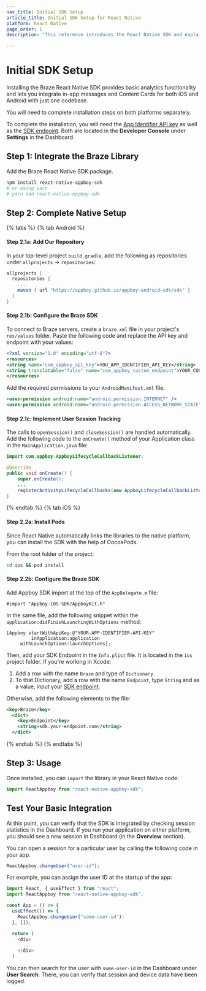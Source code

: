 ```yaml
---
nav_title: Initial SDK Setup
article_title: Initial SDK Setup for React Native
platform: React Native
page_order: 1
description: "This reference introduces the React Native SDK and explains how to integrate it natively on Android and iOS."

---
```


# Initial SDK Setup

Installing the Braze React Native SDK provides basic analytics functionality and lets you integrate in-app messages and Content Cards for both iOS and Android with just one codebase.

You will need to complete installation steps on both platforms separately.

To complete the installation, you will need the [App Identifier API key]({{site.baseurl}}/api/api_key/#the-app-identifier-api-key) as well as the [SDK endpoint]({{site.baseurl}}/api/basics/#endpoints). Both are located in the **Developer Console** under **Settings** in the Dashboard.

## Step 1: Integrate the Braze Library

Add the Braze React Native SDK package.

```bash
npm install react-native-appboy-sdk
# or using yarn
# yarn add react-native-appboy-sdk
```

## Step 2: Complete Native Setup

{% tabs %}
{% tab Android %}

#### Step 2.1a: Add Our Repository

In your top-level project `build.gradle`, add the following as repositories under `allprojects` -> `repositories`:

```gradle
allprojects {
  repositories {
    ...
    maven { url "https://appboy.github.io/appboy-android-sdk/sdk" }
  }
}
```

#### Step 2.1b: Configure the Braze SDK

To connect to Braze servers, create a `braze.xml` file in your project's `res/values` folder. Paste the following code and replace the API key and endpoint with your values:

```xml
<?xml version="1.0" encoding="utf-8"?>
<resources>
<string name="com_appboy_api_key">YOU_APP_IDENTIFIER_API_KEY</string>
<string translatable="false" name="com_appboy_custom_endpoint">YOUR_CUSTOM_ENDPOINT_OR_CLUSTER</string>
</resources>
```

Add the required permissions to your `AndroidManifest.xml` file:

```xml
<uses-permission android:name="android.permission.INTERNET" />
<uses-permission android:name="android.permission.ACCESS_NETWORK_STATE" />
```

#### Step 2.1c: Implement User Session Tracking

The calls to `openSession()` and `closeSession()` are handled automatically.
Add the following code to the `onCreate()` method of your Application class in the `MainApplication.java` file:

```java
import com.appboy.AppboyLifecycleCallbackListener;

@Override
public void onCreate() {
    super.onCreate();
    ...
    registerActivityLifecycleCallbacks(new AppboyLifecycleCallbackListener());
}
```
{% endtab %}
{% tab iOS %}

#### Step 2.2a: Install Pods

Since React Native automatically links the libraries to the native platform, you can install the SDK with the help of CocoaPods.

From the root folder of the project:

```bash
cd ios && pod install
```

#### Step 2.2b: Configure the Braze SDK


Add Appboy SDK import at the top of the `AppDelegate.m` file:
```objc
#import "Appboy-iOS-SDK/AppboyKit.h"
```

In the same file, add the following snippet within the `application:didFinishLaunchingWithOptions` method:

```objc
[Appboy startWithApiKey:@"YOUR-APP-IDENTIFIER-API-KEY"
         inApplication:application
     withLaunchOptions:launchOptions];
```

Then, add your SDK Endpoint in the `Info.plist` file. It is located in the `ios` project folder. If you're working in Xcode:

1. Add a row with the name `Braze` and type of `Dictionary`.
2. To that Dictionary, add a row with the name `Endpoint`, type `String` and as a value, input your [SDK endpoint]({{site.baseurl}}/api/basics/#endpoints). 

Otherwise, add the following elements to the file:

```xml
<key>Braze</key>
  <dict>
    <key>Endpoint</key>
    <string>sdk.your-endpoint.com</string>
  </dict>
```

{% endtab %}
{% endtabs %}

## Step 3: Usage

Once installed, you can `import` the library in your React Native code:

```javascript
import ReactAppboy from "react-native-appboy-sdk";
```

## Test Your Basic Integration

At this point, you can verify that the SDK is integrated by checking session statistics in the Dashboard. If you run your application on either platform, you should see a new session in Dashboard (in the **Overview** section).

You can open a session for a particular user by calling the following code in your app.

```javascript
ReactAppboy.changeUser("user-id");
```

For example, you can assign the user ID at the startup of the app:

```javascript
import React, { useEffect } from "react";
import ReactAppboy from "react-native-appboy-sdk";

const App = () => {
  useEffect(() => {
    ReactAppboy.changeUser("some-user-id");
  }, []);

  return (
    <div>
      ...
    </div>
  )
```

You can then search for the user with `some-user-id` in the Dashboard under **User Search**. There, you can verify that session and device data have been logged.


[1]: https://www.braze.com/docs/developer_guide/platform_integration_guides/android/initial_sdk_setup/android_sdk_integration/ "Android SDK Install"
[2]: https://www.braze.com/docs/developer_guide/platform_integration_guides/ios/initial_sdk_setup/overview/ "iOS SDK Install"
